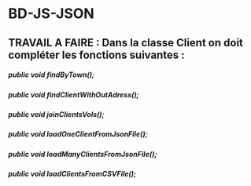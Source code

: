 # BD-JS-JSON

## TRAVAIL A FAIRE : Dans la classe Client on doit compléter les fonctions suivantes :

  ##### public void findByTown();
  ##### public void findClientWithOutAdress();
  ##### public void joinClientsVols();
  ##### public void loadOneClientFromJsonFile();
  ##### public void loadManyClientsFromJsonFile();
  ##### public void loadClientsFromCSVFile();
